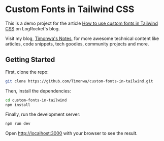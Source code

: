 # Custom Fonts in Tailwind CSS

This is a demo project for the article
[How to use custom fonts in Tailwind CSS](https://blog.logrocket.com/how-to-use-custom-fonts-tailwind-css/)
on LogRocket's blog.

Visit my blog, [Timonwa's Notes](https://timonwa.com/blog), for more awesome
technical content like articles, code snippets, tech goodies, community projects
and more.

## Getting Started

First, clone the repo:

```bash
git clone https://github.com/Timonwa/custom-fonts-in-tailwind.git
```

Then, install the dependencies:

```bash
cd custom-fonts-in-tailwind
npm install
```

Finally, run the development server:

```bash
npm run dev
```

Open [http://localhost:3000](http://localhost:3000) with your browser to see the
result.
